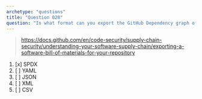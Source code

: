 ```yaml
---
archetype: "questions"
title: "Question 028"
question: "In what format can you export the GitHub Dependency graph of your repository?"
---
```



> https://docs.github.com/en/code-security/supply-chain-security/understanding-your-software-supply-chain/exporting-a-software-bill-of-materials-for-your-repository
1. [x] SPDX
1. [ ] YAML
1. [ ] JSON
1. [ ] XML
1. [ ] CSV
